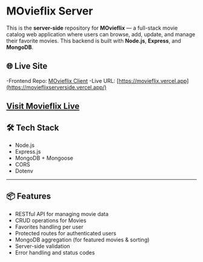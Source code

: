 # MOvieflix Server

This is the **server-side** repository for **MOvieflix** — a full-stack movie catalog web application where users can browse, add, update, and manage their favorite movies. This backend is built with **Node.js**, **Express**, and **MongoDB**.

## 🌐 Live Site

-Frontend Repo: [MOvieflix Client](https://github.com/Sayed161/Assignment-10-Client-side)
-Live URL: [https://movieflix.vercel.app](https://movieflixserverside.vercel.app/)

[Visit Movieflix Live](https://movieflix-f2433.web.app/)
---

## 🛠 Tech Stack

- Node.js
- Express.js
- MongoDB + Mongoose
- CORS
- Dotenv

---

## 📦 Features

- RESTful API for managing movie data
- CRUD operations for Movies
- Favorites handling per user
- Protected routes for authenticated users
- MongoDB aggregation (for featured movies & sorting)
- Server-side validation
- Error handling and status codes



